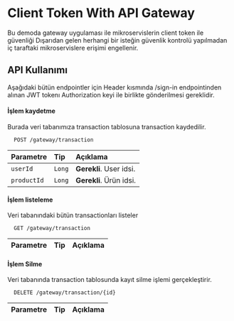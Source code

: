 # Client Token With API Gateway

Bu demoda gateway uygulaması ile mikroservislerin client token ile güvenliği
Dışarıdan gelen herhangi bir isteğin güvenlik kontrolü yapılmadan iç taraftaki mikroservislere erişimi engellenir.

## API Kullanımı

Aşağıdaki bütün endpointler için Header kısmında /sign-in endpointinden alınan JWT tokenı Authorization keyi ile birlikte gönderilmesi gereklidir.

#### İşlem kaydetme

Burada veri tabanımıza transaction tablosuna transaction kaydedilir.


```http
  POST /gateway/transaction
```

| Parametre | Tip     | Açıklama                |
| :-------- | :------- | :------------------------- |
| `userId` | `Long` | **Gerekli**. User idsi. |
| `productId` | `Long` | **Gerekli**. Ürün idsi. |

#### İşlem listeleme
Veri tabanındaki bütün transactionları listeler

```http
  GET /gateway/transaction
```

| Parametre | Tip     | Açıklama                       |
| :-------- | :------- | :-------------------------------- |

#### İşlem Silme

Veri tabanında transaction tablosunda kayıt silme işlemi gerçekleştirir.


```http
  DELETE /gateway/transaction/{id}
```

| Parametre | Tip     | Açıklama                |
| :-------- | :------- | :-------------------------------- |
